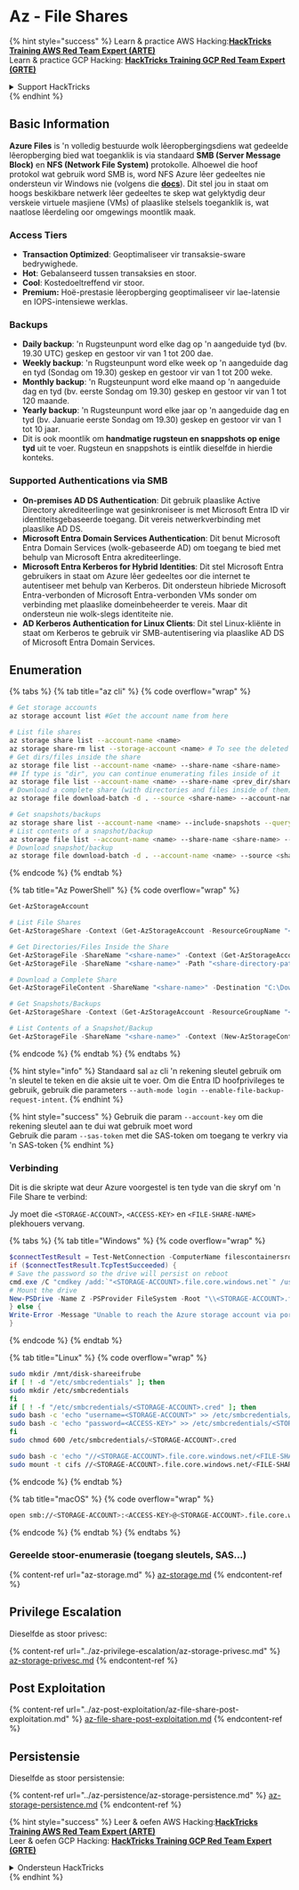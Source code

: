 # Az - File Shares

{% hint style="success" %}
Learn & practice AWS Hacking:<img src="../../../.gitbook/assets/image (1) (1) (1) (1).png" alt="" data-size="line">[**HackTricks Training AWS Red Team Expert (ARTE)**](https://training.hacktricks.xyz/courses/arte)<img src="../../../.gitbook/assets/image (1) (1) (1) (1).png" alt="" data-size="line">\
Learn & practice GCP Hacking: <img src="../../../.gitbook/assets/image (2) (1).png" alt="" data-size="line">[**HackTricks Training GCP Red Team Expert (GRTE)**<img src="../../../.gitbook/assets/image (2) (1).png" alt="" data-size="line">](https://training.hacktricks.xyz/courses/grte)

<details>

<summary>Support HackTricks</summary>

* Check the [**subscription plans**](https://github.com/sponsors/carlospolop)!
* **Join the** 💬 [**Discord group**](https://discord.gg/hRep4RUj7f) or the [**telegram group**](https://t.me/peass) or **follow** us on **Twitter** 🐦 [**@hacktricks\_live**](https://twitter.com/hacktricks_live)**.**
* **Share hacking tricks by submitting PRs to the** [**HackTricks**](https://github.com/carlospolop/hacktricks) and [**HackTricks Cloud**](https://github.com/carlospolop/hacktricks-cloud) github repos.

</details>
{% endhint %}

## Basic Information

**Azure Files** is 'n volledig bestuurde wolk lêeropbergingsdiens wat gedeelde lêeropberging bied wat toeganklik is via standaard **SMB (Server Message Block)** en **NFS (Network File System)** protokolle. Alhoewel die hoof protokol wat gebruik word SMB is, word NFS Azure lêer gedeeltes nie ondersteun vir Windows nie (volgens die [**docs**](https://learn.microsoft.com/en-us/azure/storage/files/files-nfs-protocol)). Dit stel jou in staat om hoogs beskikbare netwerk lêer gedeeltes te skep wat gelyktydig deur verskeie virtuele masjiene (VMs) of plaaslike stelsels toeganklik is, wat naatlose lêerdeling oor omgewings moontlik maak.

### Access Tiers

* **Transaction Optimized**: Geoptimaliseer vir transaksie-sware bedrywighede.
* **Hot**: Gebalanseerd tussen transaksies en stoor.
* **Cool**: Kostedoeltreffend vir stoor.
* **Premium:** Hoë-prestasie lêeropberging geoptimaliseer vir lae-latensie en IOPS-intensiewe werklas.

### Backups

* **Daily backup**: 'n Rugsteunpunt word elke dag op 'n aangeduide tyd (bv. 19.30 UTC) geskep en gestoor vir van 1 tot 200 dae.
* **Weekly backup**: 'n Rugsteunpunt word elke week op 'n aangeduide dag en tyd (Sondag om 19.30) geskep en gestoor vir van 1 tot 200 weke.
* **Monthly backup**: 'n Rugsteunpunt word elke maand op 'n aangeduide dag en tyd (bv. eerste Sondag om 19.30) geskep en gestoor vir van 1 tot 120 maande.
* **Yearly backup**: 'n Rugsteunpunt word elke jaar op 'n aangeduide dag en tyd (bv. Januarie eerste Sondag om 19.30) geskep en gestoor vir van 1 tot 10 jaar.
* Dit is ook moontlik om **handmatige rugsteun en snappshots op enige tyd** uit te voer. Rugsteun en snappshots is eintlik dieselfde in hierdie konteks.

### Supported Authentications via SMB

* **On-premises AD DS Authentication**: Dit gebruik plaaslike Active Directory akrediteerlinge wat gesinkroniseer is met Microsoft Entra ID vir identiteitsgebaseerde toegang. Dit vereis netwerkverbinding met plaaslike AD DS.
* **Microsoft Entra Domain Services Authentication**: Dit benut Microsoft Entra Domain Services (wolk-gebaseerde AD) om toegang te bied met behulp van Microsoft Entra akrediteerlinge.
* **Microsoft Entra Kerberos for Hybrid Identities**: Dit stel Microsoft Entra gebruikers in staat om Azure lêer gedeeltes oor die internet te autentiseer met behulp van Kerberos. Dit ondersteun hibriede Microsoft Entra-verbonden of Microsoft Entra-verbonden VMs sonder om verbinding met plaaslike domeinbeheerder te vereis. Maar dit ondersteun nie wolk-slegs identiteite nie.
* **AD Kerberos Authentication for Linux Clients**: Dit stel Linux-kliënte in staat om Kerberos te gebruik vir SMB-autentisering via plaaslike AD DS of Microsoft Entra Domain Services.

## Enumeration


{% tabs %}
{% tab title="az cli" %}
{% code overflow="wrap" %}
```bash
# Get storage accounts
az storage account list #Get the account name from here

# List file shares
az storage share list --account-name <name>
az storage share-rm list --storage-account <name> # To see the deleted ones too --include-deleted
# Get dirs/files inside the share
az storage file list --account-name <name> --share-name <share-name>
## If type is "dir", you can continue enumerating files inside of it
az storage file list --account-name <name> --share-name <prev_dir/share-name>
# Download a complete share (with directories and files inside of them)
az storage file download-batch -d . --source <share-name> --account-name <name>

# Get snapshots/backups
az storage share list --account-name <name> --include-snapshots --query "[?snapshot != null]"
# List contents of a snapshot/backup
az storage file list --account-name <name> --share-name <share-name> --snapshot <snapshot-version> #e.g. "2024-11-25T11:26:59.0000000Z"
# Download snapshot/backup
az storage file download-batch -d . --account-name <name> --source <share-name> --snapshot <snapshot-version>
```
{% endcode %}
{% endtab %}

{% tab title="Az PowerShell" %}
{% code overflow="wrap" %}
```powershell
Get-AzStorageAccount

# List File Shares
Get-AzStorageShare -Context (Get-AzStorageAccount -ResourceGroupName "<resource-group-name>" -Name "<storage-account-name>").Context

# Get Directories/Files Inside the Share
Get-AzStorageFile -ShareName "<share-name>" -Context (Get-AzStorageAccount -ResourceGroupName "<resource-group-name>" -Name "<storage-account-name>").Context
Get-AzStorageFile -ShareName "<share-name>" -Path "<share-directory-path>" -Context (Get-AzStorageAccount -ResourceGroupName "<resource-group-name>" -Name "<storage-account-name>").Context

# Download a Complete Share
Get-AzStorageFileContent -ShareName "<share-name>" -Destination "C:\Download" -Path "<share-directory-path>" -Context (Get-AzStorageAccount -ResourceGroupName "<resource-group-name>" -Name "<storage-account-name>").Context

# Get Snapshots/Backups
Get-AzStorageShare -Context (Get-AzStorageAccount -ResourceGroupName "<resource-group-name>" -Name "<storage-account-name>").Context | Where-Object { $_.SnapshotTime -ne $null }

# List Contents of a Snapshot/Backup
Get-AzStorageFile -ShareName "<share-name>" -Context (New-AzStorageContext -StorageAccountName "<storage-account-name>" -StorageAccountKey (Get-AzStorageAccountKey -ResourceGroupName "<resource-group-name>" -Name "<storage-account-name>" | Select-Object -ExpandProperty Value) -SnapshotTime "<snapshot-version>")

```
{% endcode %}
{% endtab %}
{% endtabs %}

{% hint style="info" %}
Standaard sal `az` cli 'n rekening sleutel gebruik om 'n sleutel te teken en die aksie uit te voer. Om die Entra ID hoofprivileges te gebruik, gebruik die parameters `--auth-mode login --enable-file-backup-request-intent`.
{% endhint %}

{% hint style="success" %}
Gebruik die param `--account-key` om die rekening sleutel aan te dui wat gebruik moet word\
Gebruik die param `--sas-token` met die SAS-token om toegang te verkry via 'n SAS-token
{% endhint %}

### Verbinding

Dit is die skripte wat deur Azure voorgestel is ten tyde van die skryf om 'n File Share te verbind:

Jy moet die `<STORAGE-ACCOUNT>`, `<ACCESS-KEY>` en `<FILE-SHARE-NAME>` plekhouers vervang.

{% tabs %}
{% tab title="Windows" %}
{% code overflow="wrap" %}
```powershell
$connectTestResult = Test-NetConnection -ComputerName filescontainersrdtfgvhb.file.core.windows.net -Port 445
if ($connectTestResult.TcpTestSucceeded) {
# Save the password so the drive will persist on reboot
cmd.exe /C "cmdkey /add:`"<STORAGE-ACCOUNT>.file.core.windows.net`" /user:`"localhost\<STORAGE-ACCOUNT>`" /pass:`"<ACCESS-KEY>`""
# Mount the drive
New-PSDrive -Name Z -PSProvider FileSystem -Root "\\<STORAGE-ACCOUNT>.file.core.windows.net\<FILE-SHARE-NAME>" -Persist
} else {
Write-Error -Message "Unable to reach the Azure storage account via port 445. Check to make sure your organization or ISP is not blocking port 445, or use Azure P2S VPN, Azure S2S VPN, or Express Route to tunnel SMB traffic over a different port."
}
```
{% endcode %}
{% endtab %}

{% tab title="Linux" %}
{% code overflow="wrap" %}
```bash
sudo mkdir /mnt/disk-shareeifrube
if [ ! -d "/etc/smbcredentials" ]; then
sudo mkdir /etc/smbcredentials
fi
if [ ! -f "/etc/smbcredentials/<STORAGE-ACCOUNT>.cred" ]; then
sudo bash -c 'echo "username=<STORAGE-ACCOUNT>" >> /etc/smbcredentials/<STORAGE-ACCOUNT>.cred'
sudo bash -c 'echo "password=<ACCESS-KEY>" >> /etc/smbcredentials/<STORAGE-ACCOUNT>.cred'
fi
sudo chmod 600 /etc/smbcredentials/<STORAGE-ACCOUNT>.cred

sudo bash -c 'echo "//<STORAGE-ACCOUNT>.file.core.windows.net/<FILE-SHARE-NAME> /mnt/<FILE-SHARE-NAME> cifs nofail,credentials=/etc/smbcredentials/<STORAGE-ACCOUNT>.cred,dir_mode=0777,file_mode=0777,serverino,nosharesock,actimeo=30" >> /etc/fstab'
sudo mount -t cifs //<STORAGE-ACCOUNT>.file.core.windows.net/<FILE-SHARE-NAME> /mnt/<FILE-SHARE-NAME> -o credentials=/etc/smbcredentials/<STORAGE-ACCOUNT>.cred,dir_mode=0777,file_mode=0777,serverino,nosharesock,actimeo=30
```
{% endcode %}
{% endtab %}

{% tab title="macOS" %}
{% code overflow="wrap" %}
```bash
open smb://<STORAGE-ACCOUNT>:<ACCESS-KEY>@<STORAGE-ACCOUNT>.file.core.windows.net/<FILE-SHARE-NAME>
```
{% endcode %}
{% endtab %}
{% endtabs %}

### Gereelde stoor-enumerasie (toegang sleutels, SAS...)

{% content-ref url="az-storage.md" %}
[az-storage.md](az-storage.md)
{% endcontent-ref %}

## Privilege Escalation

Dieselfde as stoor privesc:

{% content-ref url="../az-privilege-escalation/az-storage-privesc.md" %}
[az-storage-privesc.md](../az-privilege-escalation/az-storage-privesc.md)
{% endcontent-ref %}

## Post Exploitation

{% content-ref url="../az-post-exploitation/az-file-share-post-exploitation.md" %}
[az-file-share-post-exploitation.md](../az-post-exploitation/az-file-share-post-exploitation.md)
{% endcontent-ref %}

## Persistensie

Dieselfde as stoor persistensie:

{% content-ref url="../az-persistence/az-storage-persistence.md" %}
[az-storage-persistence.md](../az-persistence/az-storage-persistence.md)
{% endcontent-ref %}

{% hint style="success" %}
Leer & oefen AWS Hacking:<img src="../../../.gitbook/assets/image (1) (1) (1) (1).png" alt="" data-size="line">[**HackTricks Training AWS Red Team Expert (ARTE)**](https://training.hacktricks.xyz/courses/arte)<img src="../../../.gitbook/assets/image (1) (1) (1) (1).png" alt="" data-size="line">\
Leer & oefen GCP Hacking: <img src="../../../.gitbook/assets/image (2) (1).png" alt="" data-size="line">[**HackTricks Training GCP Red Team Expert (GRTE)**<img src="../../../.gitbook/assets/image (2) (1).png" alt="" data-size="line">](https://training.hacktricks.xyz/courses/grte)

<details>

<summary>Ondersteun HackTricks</summary>

* Kyk na die [**subskripsie planne**](https://github.com/sponsors/carlospolop)!
* **Sluit aan by die** 💬 [**Discord groep**](https://discord.gg/hRep4RUj7f) of die [**telegram groep**](https://t.me/peass) of **volg** ons op **Twitter** 🐦 [**@hacktricks\_live**](https://twitter.com/hacktricks_live)**.**
* **Deel hacking truuks deur PRs in te dien na die** [**HackTricks**](https://github.com/carlospolop/hacktricks) en [**HackTricks Cloud**](https://github.com/carlospolop/hacktricks-cloud) github repos.

</details>
{% endhint %}
